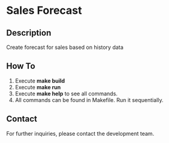 # Sales Forecast

## Description

Create forecast for sales based on history data

## How To

1. Execute **make build**
2. Execute **make run**
3. Execute **make help** to see all commands.
3. All commands can be found in Makefile. Run it sequentially.

## Contact

For further inquiries, please contact the development team.
